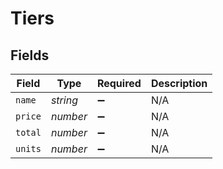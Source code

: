 # Tiers


## Fields

| Field              | Type               | Required           | Description        |
| ------------------ | ------------------ | ------------------ | ------------------ |
| `name`             | *string*           | :heavy_minus_sign: | N/A                |
| `price`            | *number*           | :heavy_minus_sign: | N/A                |
| `total`            | *number*           | :heavy_minus_sign: | N/A                |
| `units`            | *number*           | :heavy_minus_sign: | N/A                |